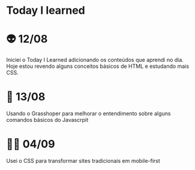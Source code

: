 # Today I learned

# 👽 12/08
Iniciei o Today I Learned adicionando os conteúdos que aprendi no dia. Hoje estou revendo alguns conceitos básicos de HTML e estudando mais CSS.

# 📲 13/08
Usando o Grasshoper para melhorar o entendimento sobre alguns comandos básicos do Javascrpit

# 👨‍🚀 04/09
Usei o CSS para transformar sites tradicionais em mobile-first
